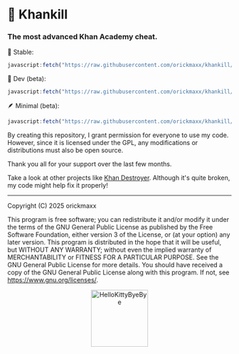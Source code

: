 # 🌿 Khankill
### The most advanced Khan Academy cheat.

🙂 Stable:
```js
javascript:fetch("https://raw.githubusercontent.com/orickmaxx/khankill/refs/heads/main/khankill.js").then(t=>t.text()).then(eval);
```
🔧 Dev (beta):
```js
javascript:fetch("https://raw.githubusercontent.com/orickmaxx/khankill/refs/heads/dev/khankill.js").then(t=>t.text()).then(eval);
```
🪶 Minimal (beta):
```js
javascript:fetch("https://raw.githubusercontent.com/orickmaxx/khankill/refs/heads/main/khankillminimal.js").then(t=>t.text()).then(eval);
```

By creating this repository, I grant permission for everyone to use my code. However, since it is licensed under the GPL, any modifications or distributions must also be open source.

Thank you all for your support over the last few months.

Take a look at other projects like [Khan Destroyer](https://github.com/ilytobias/Khan-Destroyer). Although it's quite broken, my code might help fix it properly!

--- 
Copyright (C) 2025 orickmaxx

This program is free software; you can redistribute it and/or modify it under the terms of the GNU General Public License as published by the Free Software Foundation, either version 3 of the License, or (at your option) any later version.
This program is distributed in the hope that it will be useful, but WITHOUT ANY WARRANTY; without even the implied warranty of MERCHANTABILITY or FITNESS FOR A PARTICULAR PURPOSE. See the GNU General Public License for more details.
You should have received a copy of the GNU General Public License along with this program. If not, see <https://www.gnu.org/licenses/>.

<p align="center">
  <a href="https://emoji.gg/emoji/5349-hellokittybyebye">
    <img src="https://cdn3.emoji.gg/emojis/5349-hellokittybyebye.png" width="128px" height="128px" alt="HelloKittyByeBye">
  </a>
</p>

